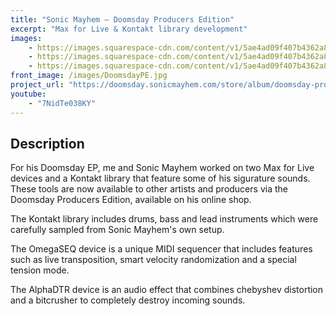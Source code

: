 ```yaml
---
title: "Sonic Mayhem – Doomsday Producers Edition"
excerpt: "Max for Live & Kontakt library development"
images:
    - https://images.squarespace-cdn.com/content/v1/5ae4ad09f407b4362a86d32f/1536007380366-AFO3WWF63I6921NIT5VY/11264446_1137464312937323_2071740932670784149_n.png?format=1000w
    - https://images.squarespace-cdn.com/content/v1/5ae4ad09f407b4362a86d32f/1525035666461-LO4N471C68YG6SSIQBS7/AlphaDTR.png?format=500w
    - https://images.squarespace-cdn.com/content/v1/5ae4ad09f407b4362a86d32f/1525035677894-PSCSO9EL7HHZDZZOPJDZ/OmegaSEQ.png?format=500w
front_image: /images/DoomsdayPE.jpg
project_url: "https://doomsday.sonicmayhem.com/store/album/doomsday-producers-edition-digi/"
youtube: 
    - "7NidTe038KY"
---
```




## Description

For his Doomsday EP, me and Sonic Mayhem worked on two Max for Live devices and a Kontakt library that feature some of his sigurature sounds. These tools are now available to other artists and producers via the Doomsday Producers Edition, available on his online shop.

The Kontakt library includes drums, bass and lead instruments which were carefully sampled from Sonic Mayhem's own setup.

The OmegaSEQ device is a unique MIDI sequencer that includes features such as live transposition, smart velocity randomization and a special tension mode.

The AlphaDTR device is an audio effect that combines chebyshev distortion and a bitcrusher to completely destroy incoming sounds.

